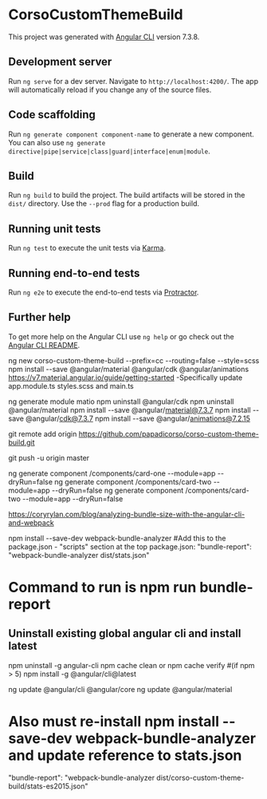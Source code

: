 # CorsoCustomThemeBuild

This project was generated with [Angular CLI](https://github.com/angular/angular-cli) version 7.3.8.

## Development server

Run `ng serve` for a dev server. Navigate to `http://localhost:4200/`. The app will automatically reload if you change any of the source files.

## Code scaffolding

Run `ng generate component component-name` to generate a new component. You can also use `ng generate directive|pipe|service|class|guard|interface|enum|module`.

## Build

Run `ng build` to build the project. The build artifacts will be stored in the `dist/` directory. Use the `--prod` flag for a production build.

## Running unit tests

Run `ng test` to execute the unit tests via [Karma](https://karma-runner.github.io).

## Running end-to-end tests

Run `ng e2e` to execute the end-to-end tests via [Protractor](http://www.protractortest.org/).

## Further help

To get more help on the Angular CLI use `ng help` or go check out the [Angular CLI README](https://github.com/angular/angular-cli/blob/master/README.md).


ng new corso-custom-theme-build --prefix=cc --routing=false --style=scss 
npm install --save @angular/material @angular/cdk @angular/animations
https://v7.material.angular.io/guide/getting-started
-Specifically update app.module.ts styles.scss and main.ts 

ng generate module matio
npm uninstall @angular/cdk
npm uninstall @angular/material
npm install --save @angular/material@7.3.7
npm install --save @angular/cdk@7.3.7
npm install --save @angular/animations@7.2.15

git remote add origin https://github.com/papadicorso/corso-custom-theme-build.git

git push -u origin master


ng generate component /components/card-one --module=app --dryRun=false
ng generate component /components/card-two --module=app --dryRun=false
ng generate component /components/card-two --module=app --dryRun=false

https://coryrylan.com/blog/analyzing-bundle-size-with-the-angular-cli-and-webpack

npm install --save-dev webpack-bundle-analyzer
#Add this to the package.json - "scripts" section at the top
package.json: "bundle-report": "webpack-bundle-analyzer dist/stats.json"

# Command to run is npm run bundle-report

## Uninstall existing global angular cli and install latest
npm uninstall -g angular-cli
npm cache clean or npm cache verify #(if npm > 5)
npm install -g @angular/cli@latest


ng update @angular/cli @angular/core
ng update @angular/material

# Also must re-install npm install --save-dev webpack-bundle-analyzer and update reference to stats.json

"bundle-report": "webpack-bundle-analyzer dist/corso-custom-theme-build/stats-es2015.json"